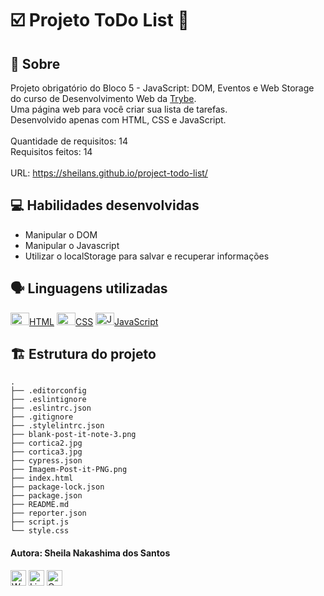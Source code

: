 # :ballot_box_with_check: Projeto ToDo List :memo:

## :page_facing_up: Sobre

Projeto obrigatório do Bloco 5 - JavaScript: DOM, Eventos e Web Storage do curso de Desenvolvimento Web da [Trybe](https://www.betrybe.com).<br>
Uma página web para você criar sua lista de tarefas.<br>
Desenvolvido apenas com HTML, CSS e JavaScript.<br><br>
Quantidade de requisitos: 14<br>
Requisitos feitos: 14<br><br>
URL: https://sheilans.github.io/project-todo-list/

## :computer: Habilidades desenvolvidas

- Manipular o DOM
- Manipular o Javascript
- Utilizar o localStorage para salvar e recuperar informações

## :speaking_head: Linguagens utilizadas
<div align="left">
  <a href="https://developer.mozilla.org/en-US/docs/Web/HTML" display="block" title="HTML5"><img alt="HTML5 icon" height="20px" width="30px" src="https://cdn.jsdelivr.net/gh/devicons/devicon/icons/html5/html5-original.svg" />HTML</a>
  <a href="https://developer.ozilla.org/pt-BR/docs/Web/CSS" title="CSS3"><img alt="CSS3 icon" height="20px" width="30px" src="https://cdn.jsdelivr.net/gh/devicons/devicon/icons/css3/css3-original.svg" />CSS</a>
  <a href="https://developer.mozilla.org/pt-BR/docs/Web/JavaScript" title="JavaScript"><img alt="JavaScript icon" height="20px" width="30px" src="https://cdn.jsdelivr.net/gh/devicons/devicon/icons/javascript/javascript-original.svg" />JavaScript</a>
</div>

## :building_construction: Estrutura do projeto
```
.
├── .editorconfig
├── .eslintignore
├── .eslintrc.json
├── .gitignore
├── .stylelintrc.json
├── blank-post-it-note-3.png
├── cortica2.jpg
├── cortica3.jpg
├── cypress.json
├── Imagem-Post-it-PNG.png
├── index.html
├── package-lock.json
├── package.json
├── README.md
├── reporter.json
├── script.js
└── style.css
```

 #### Autora: Sheila Nakashima dos Santos
<a href="https://wa.me/+5511995985416?text=Sheila%20Dev" target="_blank" rel="external"><img src="https://img.shields.io/badge/WhatsApp-25D366?style=for-the-badge&logo=whatsapp&logoColor=white" alt="WhatsApp" height="25px" /></a>
<a href="https://www.linkedin.com/in/sheila-nakashima-dos-santos/" target="_blank" rel="external"><img src="https://img.shields.io/badge/LinkedIn-0077B5?style=for-the-badge&logo=linkedin&logoColor=white" alt="LinkedIn" height="25px"></a>
<a href="mailto:shei.nsantos@gmail.com" target="_blank" rel="external"><img src="https://img.shields.io/badge/Gmail-D14836?style=for-the-badge&logo=gmail&logoColor=white" alt="Gmail" height="25px"></a>
